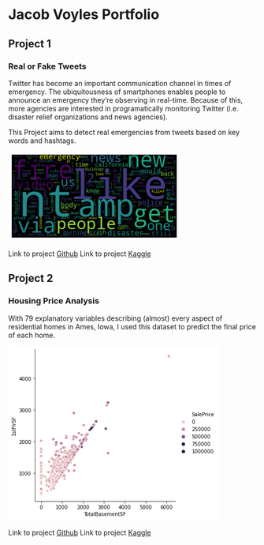 # Jacob Voyles Portfolio

## Project 1

### Real or Fake Tweets

Twitter has become an important communication channel in times of emergency.
The ubiquitousness of smartphones enables people to announce an emergency they’re observing in real-time. Because of this, more agencies are interested in programatically monitoring Twitter (i.e. disaster relief organizations and news agencies).

This Project aims to detect real emergencies from tweets based on key words and hashtags.

![Image](__results___10_0.png)

Link to project [Github](https://github.com/jtvkw2/Tweet-Sentiment-Analysis)
Link to project [Kaggle](https://www.kaggle.com/jacobvoyles/real-or-fake-tweet-machine-learning)

## Project 2

### Housing Price Analysis

With 79 explanatory variables describing (almost) every aspect of residential homes in Ames, Iowa, I used this dataset to predict the final price of each home.

![Image](__results___24_1.png)

Link to project [Github](https://github.com/jtvkw2/House-Price-Analysis)
Link to project [Kaggle](https://www.kaggle.com/jacobvoyles/house-prices-analysis)
